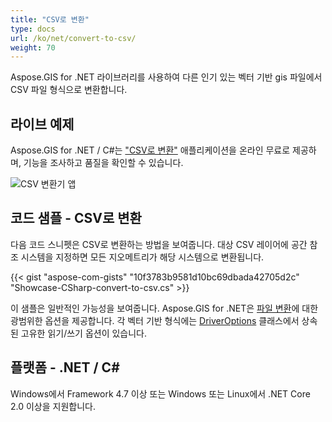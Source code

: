 ```yaml
---
title: "CSV로 변환"
type: docs
url: /ko/net/convert-to-csv/
weight: 70
---
```


Aspose.GIS for .NET 라이브러리를 사용하여 다른 인기 있는 벡터 기반 gis 파일에서 CSV 파일 형식으로 변환합니다.

## **라이브 예제**

Aspose.GIS for .NET / C#는 ["CSV로 변환"](https://products.aspose.app/gis/conversion/convert-to-csv) 애플리케이션을 온라인 무료로 제공하며, 기능을 조사하고 품질을 확인할 수 있습니다.

![ CSV 변환기 앱](conversion.png)

## **코드 샘플 - CSV로 변환**

다음 코드 스니펫은 CSV로 변환하는 방법을 보여줍니다. 대상 CSV 레이어에 공간 참조 시스템을 지정하면 모든 지오메트리가 해당 시스템으로 변환됩니다. 

{{< gist "aspose-com-gists" "10f3783b9581d10bc69dbada42705d2c" "Showcase-CSharp-convert-to-csv.cs" >}}

이 샘플은 일반적인 가능성을 보여줍니다. Aspose.GIS for .NET은 [파일 변환](https://docs.aspose.com/gis/net/vector-layers/)에 대한 광범위한 옵션을 제공합니다. 각 벡터 기반 형식에는 [DriverOptions](https://reference.aspose.com/gis/net/aspose.gis/driveroptions) 클래스에서 상속된 고유한 읽기/쓰기 옵션이 있습니다.

## **플랫폼 - .NET / C#**

Windows에서 Framework 4.7 이상 또는 Windows 또는 Linux에서 .NET Core 2.0 이상을 지원합니다.
